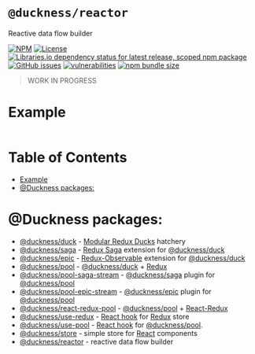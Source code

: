 # `@duckness/reactor` <!-- omit in toc -->

Reactive data flow builder

[![NPM](https://img.shields.io/npm/v/@duckness/reactor)](https://www.npmjs.com/package/@duckness/reactor)
[![License](https://img.shields.io/github/license/hitosu/duckness)](https://github.com/hitosu/duckness/blob/master/LICENSE)
[![Libraries.io dependency status for latest release, scoped npm package](https://img.shields.io/librariesio/release/npm/@duckness/reactor)](https://www.npmjs.com/package/@duckness/reactor?activeTab=dependencies)
[![GitHub issues](https://img.shields.io/github/issues/hitosu/duckness)](https://github.com/hitosu/duckness/issues)
[![vulnerabilities](https://img.shields.io/snyk/vulnerabilities/npm/@duckness/reactor)](https://github.com/hitosu/duckness/issues)
[![npm bundle size](https://img.shields.io/bundlephobia/min/@duckness/reactor)](https://www.npmjs.com/package/@duckness/reactor)

> WORK IN PROGRESS

# Example

```js
```

# Table of Contents <!-- omit in toc -->
- [Example](#example)
- [@Duckness packages:](#duckness-packages)

# @Duckness packages:

* [@duckness/duck](https://github.com/hitosu/duckness/tree/master/packages/duck) - [Modular Redux Ducks](https://github.com/erikras/ducks-modular-redux) hatchery
* [@duckness/saga](https://github.com/hitosu/duckness/tree/master/packages/saga) - [Redux Saga](https://redux-saga.js.org/) extension for [@duckness/duck](https://github.com/hitosu/duckness/tree/master/packages/duck)
* [@duckness/epic](https://github.com/hitosu/duckness/tree/master/packages/epic) - [Redux-Observable](https://redux-observable.js.org/) extension for [@duckness/duck](https://github.com/hitosu/duckness/tree/master/packages/duck)
* [@duckness/pool](https://github.com/hitosu/duckness/tree/master/packages/pool) - [@duckness/duck](https://github.com/hitosu/duckness/tree/master/packages/duck) + [Redux](https://redux.js.org/)
* [@duckness/pool-saga-stream](https://github.com/hitosu/duckness/tree/master/packages/pool-saga-stream) - [@duckness/saga](https://github.com/hitosu/duckness/tree/master/packages/saga) plugin for [@duckness/pool](https://github.com/hitosu/duckness/tree/master/packages/pool)
* [@duckness/pool-epic-stream](https://github.com/hitosu/duckness/tree/master/packages/pool-epic-stream) - [@duckness/epic](https://github.com/hitosu/duckness/tree/master/packages/epic) plugin for [@duckness/pool](https://github.com/hitosu/duckness/tree/master/packages/pool)
* [@duckness/react-redux-pool](https://github.com/hitosu/duckness/tree/master/packages/react-redux-pool) - [@duckness/pool](https://github.com/hitosu/duckness/tree/master/packages/pool) + [React-Redux](https://react-redux.js.org/)
* [@duckness/use-redux](https://github.com/hitosu/duckness/tree/master/packages/use-redux) - [React hook](https://reactjs.org/docs/hooks-intro.html) for [Redux](https://react-redux.js.org/) store
* [@duckness/use-pool](https://github.com/hitosu/duckness/tree/master/packages/use-pool) - [React hook](https://reactjs.org/docs/hooks-intro.html) for [@duckness/pool](https://github.com/hitosu/duckness/tree/master/packages/pool).
* [@duckness/store](https://github.com/hitosu/duckness/tree/master/packages/store) - simple store for [React](https://reactjs.org/) components
* [@duckness/reactor](https://github.com/hitosu/duckness/tree/master/packages/reactor) - reactive data flow builder
